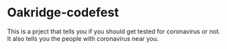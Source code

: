 # Oakridge-codefest
This is a prject that tells you if you should get tested for coronavirus or not. It also tells you the people with coronavirus near you.
